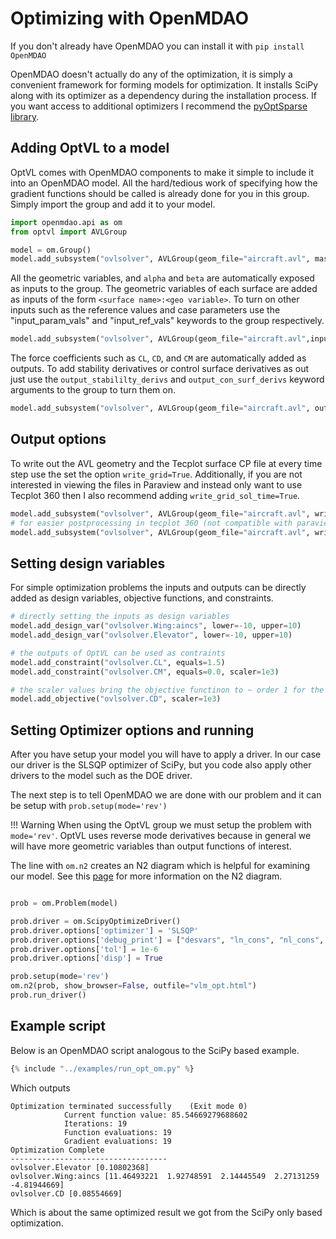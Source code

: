 # Optimizing with OpenMDAO

If you don't already have OpenMDAO you can install it with `pip install OpenMDAO`

OpenMDAO doesn't actually do any of the optimization, it is simply a convenient framework for forming models for optimization. 
It installs SciPy along with its optimizer as a dependency during the installation process. 
If you want access to additional optimizers I recommend the [pyOptSparse library](https://github.com/mdolab/pyoptsparse).


## Adding OptVL to a model 

OptVL comes with OpenMDAO components to make it simple to include it into an OpenMDAO model. 
All the hard/tedious work of specifying how the gradient functions should be called is already done for you in this group. 
Simply import the group and add it to your model. 
```python
import openmdao.api as om
from optvl import AVLGroup

model = om.Group()
model.add_subsystem("ovlsolver", AVLGroup(geom_file="aircraft.avl", mass_file="aircraft.mass"))
```
All the geometric variables, and `alpha` and `beta` are automatically exposed as inputs to the group. 
The geometric variables of each surface are added as inputs of the form `<surface name>:<geo variable>`.
To turn on other inputs such as the reference values and case parameters use the "input_param_vals" and "input_ref_vals" keywords to the group respectively.
```python 
model.add_subsystem("ovlsolver", AVLGroup(geom_file="aircraft.avl",input_param_vals=True, input_ref_vals=True))
```
The force coefficients such as `CL`, `CD`, and `CM` are automatically added as outputs.
To add stability derivatives or control surface derivatives as out just use the `output_stabililty_derivs` and `output_con_surf_derivs` keyword arguments to the group to turn them on. 
```python
model.add_subsystem("ovlsolver", AVLGroup(geom_file="aircraft.avl", output_stabililty_derivs=True, output_con_surf_derivs=True))
```

## Output options 

To write out the AVL geometry and the Tecplot surface CP file at every time step use the set the option `write_grid=True`. 
Additionally, if you are not interested in viewing the files in Paraview and instead only want to use Tecplot 360 then I also recommend adding `write_grid_sol_time=True`.

```python
model.add_subsystem("ovlsolver", AVLGroup(geom_file="aircraft.avl", write_grid=True))
# for easier postprocessing in tecplot 360 (not compatible with paraview)
model.add_subsystem("ovlsolver", AVLGroup(geom_file="aircraft.avl", write_grid=True, write_grid_sol_time=True ))

```

## Setting design variables
For simple optimization problems the inputs and outputs can be directly added as design variables, objective functions, and constraints. 


```python
# directly setting the inputs as design variables
model.add_design_var("ovlsolver.Wing:aincs", lower=-10, upper=10)
model.add_design_var("ovlsolver.Elevator", lower=-10, upper=10)

# the outputs of OptVL can be used as contraints
model.add_constraint("ovlsolver.CL", equals=1.5)
model.add_constraint("ovlsolver.CM", equals=0.0, scaler=1e3)

# the scaler values bring the objective functinon to ~ order 1 for the optimizer
model.add_objective("ovlsolver.CD", scaler=1e3)
```

## Setting Optimizer options and running

After you have setup your model you will have to apply a driver. 
In our case our driver is the SLSQP optimizer of SciPy, but you code also apply other drivers to the model such as the DOE driver.

The next step is to tell OpenMDAO we are done with our problem and it can be setup with `prob.setup(mode='rev')`

!!! Warning
    When using the OptVL group we must setup the problem with `mode='rev'`. 
    OptVL uses reverse mode derivatives because in general we will have more geometric variables than output functions of interest.

The line with `om.n2` creates an N2 diagram which is helpful for examining our model. 
See this [page](https://openmdao.org/newdocs/versions/latest/features/model_visualization/n2_details/n2_details.html) for more information on the N2 diagram.


```python 

prob = om.Problem(model)

prob.driver = om.ScipyOptimizeDriver()
prob.driver.options['optimizer'] = 'SLSQP'
prob.driver.options['debug_print'] = ["desvars", "ln_cons", "nl_cons", "objs"]
prob.driver.options['tol'] = 1e-6
prob.driver.options['disp'] = True

prob.setup(mode='rev')
om.n2(prob, show_browser=False, outfile="vlm_opt.html")
prob.run_driver()

```


## Example script
Below is an OpenMDAO script analogous to the SciPy based example. 


```python 
{% include "../examples/run_opt_om.py" %}
```
Which outputs

```
Optimization terminated successfully    (Exit mode 0)
            Current function value: 85.54669279688602
            Iterations: 19
            Function evaluations: 19
            Gradient evaluations: 19
Optimization Complete
-----------------------------------
ovlsolver.Elevator [0.10802368]
ovlsolver.Wing:aincs [11.46493221  1.92748591  2.14445549  2.27131259 -4.81944669]
ovlsolver.CD [0.08554669]
```
Which is about the same optimized result we got from the SciPy only based optimization. 